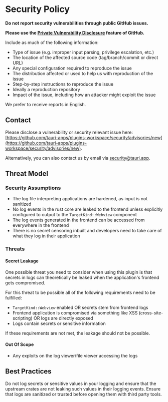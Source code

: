 # Security Policy

**Do not report security vulnerabilities through public GitHub issues.**

**Please use the [Private Vulnerability Disclosure](https://docs.github.com/en/code-security/security-advisories/guidance-on-reporting-and-writing-information-about-vulnerabilities/privately-reporting-a-security-vulnerability#privately-reporting-a-security-vulnerability) feature of GitHub.**

Include as much of the following information:

- Type of issue (e.g. improper input parsing, privilege escalation, etc.)
- The location of the affected source code (tag/branch/commit or direct URL)
- Any special configuration required to reproduce the issue
- The distribution affected or used to help us with reproduction of the issue
- Step-by-step instructions to reproduce the issue
- Ideally a reproduction repository
- Impact of the issue, including how an attacker might exploit the issue

We prefer to receive reports in English.

## Contact

Please disclose a vulnerability or security relevant issue here: [https://github.com/tauri-apps/plugins-workspace/security/advisories/new](https://github.com/tauri-apps/plugins-workspace/security/advisories/new).

Alternatively, you can also contact us by email via [security@tauri.app](mailto:security@tauri.app).

## Threat Model

### Security Assumptions

- The log file interpreting applications are hardened, as input is not sanitized
- No log events in the rust core are leaked to the frontend unless explicitly configured to output to the `TargetKind::Webview` component
- The log events generated in the frontend can be accessed from everywhere in the frontend
- There is no secret censoring inbuilt and developers need to take care of what they log in their application

### Threats

#### Secret Leakage

One possible threat you need to consider when using this plugin is that secrets
in logs can theoretically be leaked when the application's frontend gets compromised.

For this threat to be possible all of the following requirements need to be fulfilled:

- `TargetKind::Webview` enabled OR secrets stem from frontend logs
- Frontend application is compromised via something like XSS (cross-site-scripting) OR logs are directly exposed
- Logs contain secrets or sensitive information

If these requirements are not met, the leakage should not be possible.

#### Out Of Scope

- Any exploits on the log viewer/file viewer accessing the logs

## Best Practices

Do not log secrets or sensitive values in your logging and ensure that the upstream crates are not leaking such values in their logging events.
Ensure that logs are sanitized or trusted before opening them with third party tools.
